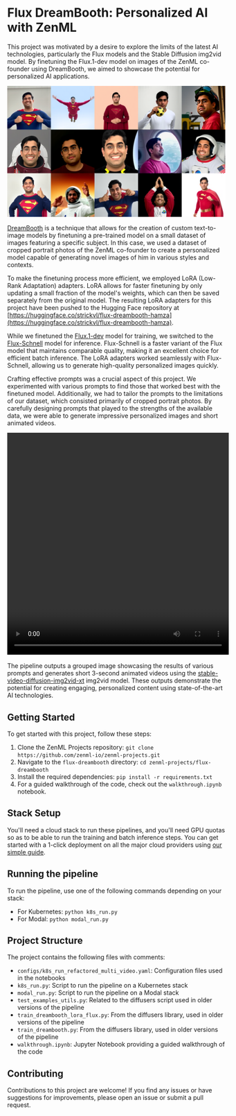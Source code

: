 # Flux DreamBooth: Personalized AI with ZenML

This project was motivated by a desire to explore the limits of the latest AI
technologies, particularly the Flux models and the Stable Diffusion img2vid
model. By finetuning the Flux.1-dev model on images of the ZenML co-founder
using DreamBooth, we aimed to showcase the potential for personalized AI
applications.

![](assets/batch-dreambooth.png)

[DreamBooth](https://huggingface.co/docs/diffusers/v0.30.2/training/dreambooth) is a technique that allows for the creation of custom text-to-image models by finetuning a pre-trained model on a small dataset of images featuring a specific subject. In this case, we used a dataset of cropped portrait photos of the ZenML co-founder to create a personalized model capable of generating novel images of him in various styles and contexts.

To make the finetuning process more efficient, we employed LoRA (Low-Rank Adaptation) adapters. LoRA allows for faster finetuning by only updating a small fraction of the model's weights, which can then be saved separately from the original model. The resulting LoRA adapters for this project have been pushed to the Hugging Face repository at [https://huggingface.co/strickvl/flux-dreambooth-hamza](https://huggingface.co/strickvl/flux-dreambooth-hamza).

While we finetuned the [Flux.1-dev](https://huggingface.co/black-forest-labs/FLUX.1-dev) model for training, we switched to the [Flux-Schnell](https://huggingface.co/spaces/black-forest-labs/FLUX.1-schnell) model for inference. Flux-Schnell is a faster variant of the Flux model that maintains comparable quality, making it an excellent choice for efficient batch inference. The LoRA adapters worked seamlessly with Flux-Schnell, allowing us to generate high-quality personalized images quickly.

Crafting effective prompts was a crucial aspect of this project. We experimented
with various prompts to find those that worked best with the finetuned model.
Additionally, we had to tailor the prompts to the limitations of our dataset,
which consisted primarily of cropped portrait photos. By carefully designing
prompts that played to the strengths of the available data, we were able to
generate impressive personalized images and short animated videos.

<video width="512" height="512" controls autoplay loop>
  <source src="assets/hamza_superman.mp4" type="video/mp4">
  Your browser does not support the video tag.
</video>


The pipeline outputs a grouped image showcasing the results of various prompts
and generates short 3-second animated videos using the
[stable-video-diffusion-img2vid-xt](https://huggingface.co/stabilityai/stable-video-diffusion-img2vid-xt)
img2vid model. These outputs demonstrate the potential for creating engaging,
personalized content using state-of-the-art AI technologies.

## Getting Started

To get started with this project, follow these steps:

1. Clone the ZenML Projects repository: `git clone https://github.com/zenml-io/zenml-projects.git`
2. Navigate to the `flux-dreambooth` directory: `cd zenml-projects/flux-dreambooth`
3. Install the required dependencies: `pip install -r requirements.txt`
4. For a guided walkthrough of the code, check out the `walkthrough.ipynb` notebook.

## Stack Setup

You'll need a cloud stack to run these pipelines, and you'll need GPU quotas so
as to be able to run the training and batch inference steps. You can get started
with a 1-click deployment on all the major cloud providers using [our simple
guide](https://docs.zenml.io/how-to/stack-deployment/deploy-a-cloud-stack).

## Running the pipeline

To run the pipeline, use one of the following commands depending on your stack:
   - For Kubernetes: `python k8s_run.py`
   - For Modal: `python modal_run.py`

## Project Structure

The project contains the following files with comments:

- `configs/k8s_run_refactored_multi_video.yaml`: Configuration files used in the notebooks
- `k8s_run.py`: Script to run the pipeline on a Kubernetes stack
- `modal_run.py`: Script to run the pipeline on a Modal stack
- `test_examples_utils.py`: Related to the diffusers script used in older versions of the pipeline
- `train_dreambooth_lora_flux.py`: From the diffusers library, used in older versions of the pipeline
- `train_dreambooth.py`: From the diffusers library, used in older versions of the pipeline
- `walkthrough.ipynb`: Jupyter Notebook providing a guided walkthrough of the code

## Contributing

Contributions to this project are welcome! If you find any issues or have suggestions for improvements, please open an issue or submit a pull request.
